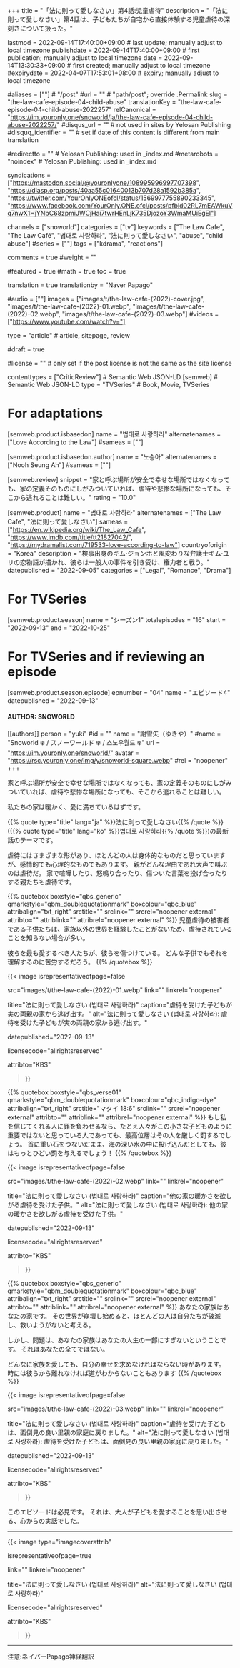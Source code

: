+++
title = "「法に則って愛しなさい」第4話:児童虐待"
description = "「法に則って愛しなさい」第4話は、子どもたちが自宅から直接体験する児童虐待の深刻さについて扱った。"

lastmod = 2022-09-14T17:40:00+09:00                 # last update; manually adjust to local timezone
publishdate = 2022-09-14T17:40:00+09:00             # first publication; manually adjust to local timezone
date = 2022-09-14T13:30:33+09:00                    # first created; manually adjust to local timezone
#expirydate = 2022-04-07T17:53:01+08:00              # expiry; manually adjust to local timezone

#aliases = [""]                                        # "/post"
#url = ""                                              # "path/post"; override .Permalink
slug = "the-law-cafe-episode-04-child-abuse"
translationKey = "the-law-cafe-episode-04-child-abuse-2022257"
relCanonical = "https://im.youronly.one/snoworld/ja/the-law-cafe-episode-04-child-abuse-2022257/"
#disqus_url = ""                                       # not used in sites by Yelosan Publishing
#disquq_identifier = ""                                # set if date of this content is different from main translation

#redirectto = ""                                       # Yelosan Publishing: used in _index.md
#metarobots = "noindex"                                # Yelosan Publishing: used in _index.md

syndications = ["https://mastodon.social/@youronlyone/108995996997707398", "https://diasp.org/posts/40aa55c01640013b707d28a1592b385a", "https://twitter.com/YourOnlyONEofcl/status/1569977755890233345", "https://www.facebook.com/YourOnly.ONE.ofcl/posts/pfbid02RL7mEAWkuVq7nwX1HjYNbC68zpmiJWCjHai7twrHEnLjK735DjozoY3WmaMUiEgEl"]

channels = ["snoworld"]
categories = ["tv"]
keywords = ["The Law Cafe", "The Law Café", "법대로 사랑하라", "法に則って愛しなさい", "abuse", "child abuse"]
#series = [""]
tags = ["kdrama", "reactions"]

comments = true
#weight = ""

#featured = true
#math = true
toc = true

translation = true
translationby = "Naver Papago"

#audio = [""]
images = ["images/t/the-law-cafe-(2022)-cover.jpg", "images/t/the-law-cafe-(2022)-01.webp", "images/t/the-law-cafe-(2022)-02.webp", "images/t/the-law-cafe-(2022)-03.webp"]
#videos = ["https://www.youtube.com/watch?v="]

type = "article"                                             # article, sitepage, review

#draft = true

#license = ""                                          # only set if the post license is not the same as the site license

contenttypes = ["CriticReview"]                                                   # Semantic Web JSON-LD
[semweb]                                                              # Semantic Web JSON-LD
  type = "TVSeries"                                                           # Book, Movie, TVSeries

# For adaptations
[semweb.product.isbasedon]
  name = "법대로 사랑하라"
  alternatenames = ["Love According to the Law"]
  #sameas = [""]

[semweb.product.isbasedon.author]
  name = "노승아"
  alternatenames = ["Nooh Seung Ah"]
  #sameas = [""]

[semweb.review]
  snippet = "家と呼ぶ場所が安全で幸せな場所ではなくなっても、家の定義そのものにしがみついていれば、虐待や悲惨な場所になっても、そこから逃れることは難しい。"
  rating = "10.0"

[semweb.product]
  name = "법대로 사랑하라"
  alternatenames = ["The Law Cafe", "法に則って愛しなさい"]
  sameas = ["https://en.wikipedia.org/wiki/The_Law_Cafe", "https://www.imdb.com/title/tt21827042/", "https://mydramalist.com/719533-love-according-to-law"]
  countryoforigin = "Korea"
  description = "検事出身のキム·ジョンホと風変わりな弁護士キム·ユリの恋物語が描かれ、彼らは一般人の事件を引き受け、権力者と戦う。"
  datepublished = "2022-09-05"
  categories = ["Legal", "Romance", "Drama"]

# For TVSeries
[semweb.product.season]
  name = "シーズン1"
  totalepisodes = "16"
  start = "2022-09-13"
  end = "2022-10-25"

# For TVSeries and if reviewing an episode
[semweb.product.season.episode]
  epnumber = "04"
  name = "エピソード4"
  datepublished = "2022-09-13"

#### AUTHOR: SNOWORLD ####
[[authors]]
  person = "yuki"
  #id = ""
  name = "謝雪矢（ゆきや）"
  #name = "Snoworld ❄️ / スノーワールド ❄️ / 스노우월드 ❄️"
  url = "https://im.youronly.one/snoworld/"
  avatar = "https://rsc.youronly.one/img/y/snoworld-square.webp"
  #rel = "noopener"
+++

家と呼ぶ場所が安全で幸せな場所ではなくなっても、家の定義そのものにしがみついていれば、虐待や悲惨な場所になっても、そこから逃れることは難しい。

<!--more-->

私たちの家は暖かく、愛に満ちているはずです。

{{% quote type="title" lang="ja" %}}法に則って愛しなさい{{% /quote %}} ({{% quote type="title" lang="ko" %}}법대로 사랑하라{{% /quote %}})の最新話のテーマです。

虐待にはさまざまな形があり、ほとんどの人は身体的なものだと思っていますが、感情的でも心理的なものでもあります。 親がどんな理由であれ大声で叫ぶのは虐待だ。 家で喧嘩したり、怒鳴り合ったり、傷ついた言葉を投げ合ったりする親たちも虐待です。

{{% quotebox boxstyle="qbs_generic" qmarkstyle="qbm_doublequotationmark" boxcolour="qbc_blue" attribalign="txt_right" srctitle="" srclink="" srcrel="noopener external" attribto="" attriblink="" attribrel="noopener external" %}}
児童虐待の被害者である子供たちは、家族以外の世界を経験したことがないため、虐待されていることを知らない場合が多い。

彼らを最も愛するべき人たちが、彼らを傷つけている。 どんな子供でもそれを理解するのに苦労するだろう。
{{% /quotebox %}}

{{< image
  isrepresentativeofpage=false

  src="images/t/the-law-cafe-(2022)-01.webp"
  link=""
  linkrel="noopener"

  title="法に則って愛しなさい (법대로 사랑하라)"
  caption="虐待を受けた子どもが実の両親の家から逃げ出す。"
  alt="法に則って愛しなさい (법대로 사랑하라): 虐待を受けた子どもが実の両親の家から逃げ出す。"

  datepublished="2022-09-13"

  licensecode="allrightsreserved"

  attribto="KBS"
>}}

{{% quotebox boxstyle="qbs_verse01" qmarkstyle="qbm_doublequotationmark" boxcolour="qbc_indigo-dye" attribalign="txt_right" srctitle="マタイ 18:6" srclink="" srcrel="noopener external" attribto="" attriblink="" attribrel="noopener external" %}}
もし私を信じてくれる人に罪を負わせるなら、たとえ人々がこの小さな子どものように重要ではないと思っている人であっても、最高位層はその人を厳しく罰するでしょう。 首に重い石をつないだまま、海の深い水の中に投げ込んだとしても、彼はもっとひどい罰を与えるでしょう！
{{% /quotebox %}}

{{< image
  isrepresentativeofpage=false

  src="images/t/the-law-cafe-(2022)-02.webp"
  link=""
  linkrel="noopener"

  title="法に則って愛しなさい (법대로 사랑하라)"
  caption="他の家の暖かさを欲しがる虐待を受けた子供。"
  alt="法に則って愛しなさい (법대로 사랑하라): 他の家の暖かさを欲しがる虐待を受けた子供。"

  datepublished="2022-09-13"

  licensecode="allrightsreserved"

  attribto="KBS"
>}}

{{% quotebox boxstyle="qbs_generic" qmarkstyle="qbm_doublequotationmark" boxcolour="qbc_blue" attribalign="txt_right" srctitle="" srclink="" srcrel="noopener external" attribto="" attriblink="" attribrel="noopener external" %}}
あなたの家族はあなたの家です。 その世界が崩壊し始めると、ほとんどの人は自分たちが破滅し、救いようがないと考える。

しかし、問題は、あなたの家族はあなたの人生の一部にすぎないということです。 それはあなたの全てではない。

どんなに家族を愛しても、自分の幸せを求めなければならない時があります。 時には彼らから離れなければ道がわからないこともあります
{{% /quotebox %}}

{{< image
  isrepresentativeofpage=false

  src="images/t/the-law-cafe-(2022)-03.webp"
  link=""
  linkrel="noopener"

  title="法に則って愛しなさい (법대로 사랑하라)"
  caption="虐待を受けた子どもは、面倒見の良い里親の家庭に戻りました。"
  alt="法に則って愛しなさい (법대로 사랑하라): 虐待を受けた子どもは、面倒見の良い里親の家庭に戻りました。"

  datepublished="2022-09-13"

  licensecode="allrightsreserved"

  attribto="KBS"
>}}

このエピソードは必見です。 それは、大人が子どもを愛することを思い出させる、心からの実話でした。

---

{{< image
  type="imagecoverattrib"

  isrepresentativeofpage=true

  link=""
  linkrel="noopener"

  title="法に則って愛しなさい (법대로 사랑하라)"
  alt="法に則って愛しなさい (법대로 사랑하라)"

  licensecode="allrightsreserved"

  attribto="KBS"
>}}

---

注意:ネイバーPapago神経翻訳
